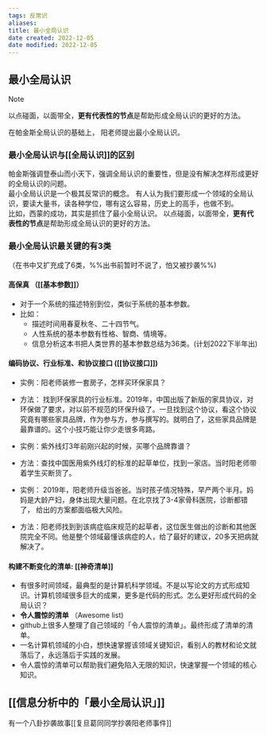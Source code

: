 ```yaml
---
tags: 反常识
aliases: 
title: 最小全局认识
date created: 2022-12-05
date modified: 2022-12-05
---
```

## 最小全局认识
> [!NOTE]
> 以点碰面，以面带全，**更有代表性的节点**是帮助形成全局认识的更好的方法。 

在帕金斯全局认识的基础上， 阳老师提出最小全局认识。 

### 最小全局认识与[[全局认识]]的区别

帕金斯强调登泰山而小天下，强调全局认识的重要性，但是没有解决怎样形成更好的全局认识的问题。  
最小全局认识是一个极其反常识的概念。
有人认为我们要形成一个领域的全局认识，要读大量书，读各种学位，哪有这么容易，历史上的高手，也做不到。  
比如，西蒙的成功，其实是抓住了最小全局认识。  以点碰面，以面带全，**更有代表性的节点**是帮助形成全局认识的更好的方法。  

### 最小全局认识最关键的有3类
（在书中又扩充成了6类，%%出书前暂时不说了，怕又被抄袭%%)

#### 高保真 （[[基本参数]]）
- 对于一个系统的描述特别到位，类似于系统的基本参数。
- 比如：
	- 描述时间用春夏秋冬、二十四节气。
	- 人性系统的基本参数有性格、智商、情境等。
	- 信息分析这本书把人类世界的基本参数总结为36类。(计划2022下半年出)

#### 编码协议、行业标准、和协议接口 ([[协议接口]])

- 实例：阳老师装修一套房子，怎样买环保家具？
- 方法： 找到环保家具的行业标准。2019年，中国出版了新版的家具协议，对环保做了要求，对以前不规范的环保升级了。一旦找到这个协议，看这个协议究竟有哪些家具品牌，作为参与方，参与撰写的。就明白了，这些家具品牌是最靠谱的。这个小技巧能让你少走很多弯路。

- 实例：紫外线灯3年前刚兴起的时候，买哪个品牌靠谱？
- 方法：查找中国医用紫外线灯的标准的起草单位，找到一家店。当时阳老师带着学生买断货了。

- 实例： 2019年，阳老师升级当爸爸。当时孩子情况特殊，早产两个半月。妈妈是大龄产妇，身体出现大量问题。在北京找了3-4家骨科医院，诊断都错了， 给出的方案都面临极大风险。 
- 方法：阳老师找到到该病症临床规范的起草者，这位医生做出的诊断和其他医院完全不同。他是整个领域最懂该病症的人，给了最好的建议，20多天把病就解决了。

#### 构建不断变化的清单: [[神奇清单]]
- 有很多时间领域，最典型的是计算机科学领域。不是以写论文的方式形成知识。计算机领域很多巨大的成果，更多是代码的形式。怎么更好形成代码的全局认识？
- **令人震惊的清单** （Awesome list)
- github上很多人整理了自己领域的「令人震惊的清单」。最终形成了清单的清单。
- 一名计算机领域的小白，想快速掌握该领域关键知识，看别人的教材和论文就落后了，永远落后于实践的发展。
- 令人震惊的清单可以帮助我们避免陷入无限的知识，快速掌握一个领域的核心知识。

[[信息分析中的「最小全局认识」]]
---
有一个八卦抄袭故事[[复旦葛同同学抄袭阳老师事件]]